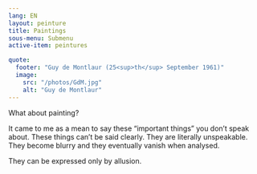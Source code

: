 ```yaml
---
lang: EN
layout: peinture
title: Paintings
sous-menu: Submenu
active-item: peintures

quote:
  footer: "Guy de Montlaur (25<sup>th</sup> September 1961)"
  image:
    src: "/photos/GdM.jpg"
    alt: "Guy de Montlaur"
---
```

What about painting?

It came to me as a mean to say these “important things” you don’t speak about.
These things can’t be said clearly. They are literally unspeakable. They become blurry and they eventually vanish when analysed.

They can be expressed only by allusion.
